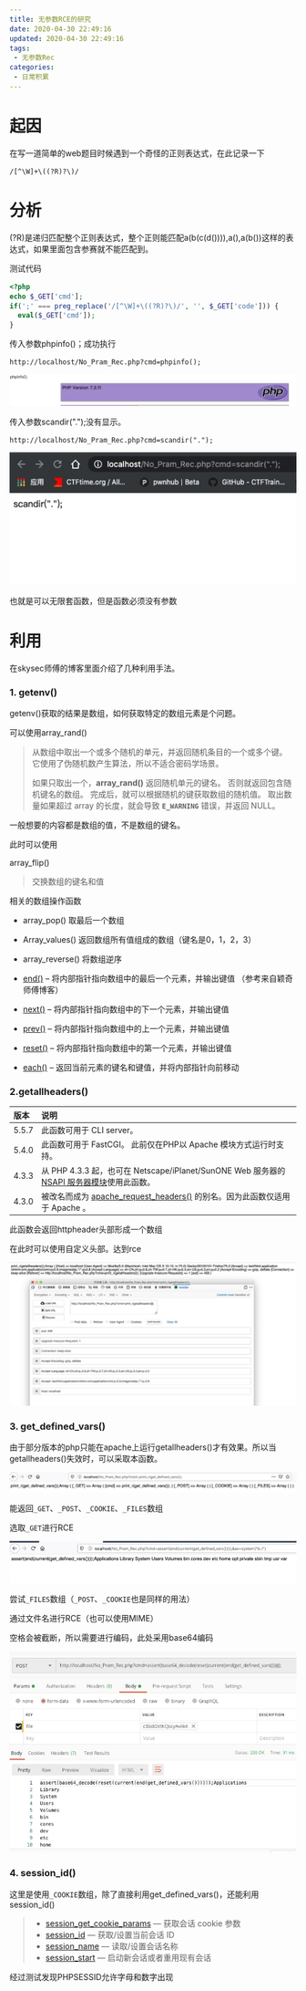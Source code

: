 ```yaml
---
title: 无参数RCE的研究
date: 2020-04-30 22:49:16
updated: 2020-04-30 22:49:16
tags:
 - 无参数Rec
categories:
 - 日常积累
---
```


# 起因

在写一道简单的web题目时候遇到一个奇怪的正则表达式，在此记录一下

<!--more-->

```
/[^\W]+\((?R)?\)/
```

# 分析

(?R)是递归匹配整个正则表达式，整个正则能匹配a(b(c(d()))),a(),a(b())这样的表达式，如果里面包含参赛就不能匹配到。

测试代码

```php
<?php
echo $_GET['cmd'];  
if(';' === preg_replace('/[^\W]+\((?R)?\)/', '', $_GET['code'])) {
  eval($_GET['cmd']);
}
```

传入参数phpinfo()；成功执行

```url
http://localhost/No_Pram_Rec.php?cmd=phpinfo();
```

![](/pic/151.png)

传入参数scandir(".");没有显示。

```url
http://localhost/No_Pram_Rec.php?cmd=scandir(".");
```

![](/pic/152.png)

也就是可以无限套函数，但是函数必须没有参数

# 利用

在skysec师傅的博客里面介绍了几种利用手法。

### 1. getenv()

getenv()获取的结果是数组，如何获取特定的数组元素是个问题。

可以使用array_rand() 

> 从数组中取出一个或多个随机的单元，并返回随机条目的一个或多个键。 它使用了伪随机数产生算法，所以不适合密码学场景。
>
> 如果只取出一个，**array_rand()** 返回随机单元的键名。 否则就返回包含随机键名的数组。 完成后，就可以根据随机的键获取数组的随机值。 取出数量如果超过 array 的长度，就会导致 **`E_WARNING`** 错误，并返回 NULL。

一般想要的内容都是数组的值，不是数组的键名。

此时可以使用

array_flip()

>交换数组的键名和值
>

相关的数组操作函数

- array_pop() 取最后一个数组

- Array_values() 返回数组所有值组成的数组（键名是0，1，2，3）
- array_reverse() 将数组逆序
- [end()](https://www.w3school.com.cn/php/func_array_end.asp) – 将内部指针指向数组中的最后一个元素，并输出键值 （参考来自颖奇师傅博客）
- [next()](https://www.w3school.com.cn/php/func_array_next.asp) – 将内部指针指向数组中的下一个元素，并输出键值
- [prev()](https://www.w3school.com.cn/php/func_array_prev.asp) – 将内部指针指向数组中的上一个元素，并输出键值
- [reset()](https://www.w3school.com.cn/php/func_array_reset.asp) – 将内部指针指向数组中的第一个元素，并输出键值
- [each()](https://www.w3school.com.cn/php/func_array_each.asp) – 返回当前元素的键名和键值，并将内部指针向前移动

### 2.getallheaders()

| 版本  | 说明                                                         |
| :---- | :----------------------------------------------------------- |
| 5.5.7 | 此函数可用于 CLI server。                                    |
| 5.4.0 | 此函数可用于 FastCGI。 此前仅在PHP以 Apache 模块方式运行时支持。 |
| 4.3.3 | 从 PHP 4.3.3 起，也可在 Netscape/iPlanet/SunONE Web 服务器的 [NSAPI 服务器模块](https://www.php.net/manual/zh/book.nsapi.php)使用此函数。 |
| 4.3.0 | 被改名而成为 [apache_request_headers()](https://www.php.net/manual/zh/function.apache-request-headers.php) 的别名。因为此函数仅适用于 Apache 。 |

此函数会返回httpheader头部形成一个数组

在此时可以使用自定义头部。达到rce

![](/pic/153.png)

### 3. get_defined_vars()

由于部分版本的php只能在apache上运行getallheaders()才有效果。所以当getallheaders()失效时，可以采取本函数。

![](/pic/155.png)

能返回`_GET`、`_POST`、`_COOKIE`、`_FILES`数组

选取`_GET`进行RCE

![](/pic/156.png)

尝试`_FILES`数组（`_POST`、`_COOKIE`也是同样的用法）

通过文件名进行RCE（也可以使用MIME）

空格会被截断，所以需要进行编码，此处采用base64编码

![](/pic/157.png)

### 4. session_id()

这里是使用`_COOKIE`数组，除了直接利用get_defined_vars()，还能利用session_id()

>- [session_get_cookie_params](https://www.php.net/manual/zh/function.session-get-cookie-params.php) — 获取会话 cookie 参数
>- [session_id](https://www.php.net/manual/zh/function.session-id.php) — 获取/设置当前会话 ID
>- [session_name](https://www.php.net/manual/zh/function.session-name.php) — 读取/设置会话名称
>- [session_start](https://www.php.net/manual/zh/function.session-start.php) — 启动新会话或者重用现有会话

经过测试发现PHPSESSID允许字母和数字出现

